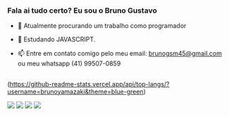 ### Fala ai tudo certo? Eu sou o Bruno Gustavo

- 🔭 Atualmente procurando um trabalho como programador
- 🌱 Estudando JAVASCRIPT.
- 📫 Entre em contato comigo pelo meu email: brunogsm45@gmail.com ou meu whatsapp (41) 99507-0859
  
  ##
  
 (https://github-readme-stats.vercel.app/api/top-langs/?username=brunoyamazaki&theme=blue-green)
  
  <div> 
    <a href="https://instagram.com/brunogsm666" target="_blank"><img src="https://img.shields.io/badge/-Instagram-%23E4405F?style=for-the-badge&logo=instagram&logoColor=white" target="_blank"></a>
  <a href = "mailto:brunogsm45@gmail.com"><img src="https://img.shields.io/badge/-Gmail-%23333?style=for-the-badge&logo=gmail&logoColor=white" target="_blank"></a>
  <a href="https://www.linkedin.com/in/bruno-gustavo-da-silva-martins/" target="_blank"><img src="https://img.shields.io/badge/-LinkedIn-%230077B5?style=for-the-badge&logo=linkedin&logoColor=white" target="_blank"></a> 
  <a href="" target="_blank"><img src="https://img.shields.io/badge/Ubuntu-E95420?style=for-the-badge&logo=ubuntu&logoColor=white" target="_blank"></a>
  </div>
